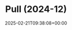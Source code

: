 ---
title: Pull (2024-12)
id: 2bcca3e9-1d69-4718-86ac-4c9719cf3f71
date: 2025-02-21T09:38:08+00:00
tags: []
type: 'hevy'
totalWeightInKg: 2,985kg
duration: 22 min
# Disable SEO for this post
outputs: ["HTML"]
robots: "noindex, nofollow"
---